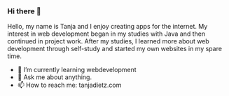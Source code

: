 ### Hi there 👋

Hello, my name is Tanja and I enjoy creating apps for the internet. My interest in web development began in my studies with Java and then continued in project work. After my studies, I learned more about web development through self-study and started my own websites in my spare time.


- 🌱 I’m currently learning webdevelopment
- 💬 Ask me about anything. 
- 📫 How to reach me: tanjadietz.com

